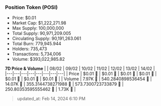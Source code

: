 
  ### Position Token (POSI)
  - Price: $0.01
  - Market Cap: $1,222,271.98
  - Max Supply: 100,000,000
  - Total Supply: 90,971,209.005
  - Circulating Supply: 90,191,263.061
  - Total Burn: 779,945.944
  - Holders: 735,473
  - Transactions: 5,734,006
  - Volume: $393,022,985.82

  **7D Price & Volume**
  | | 08&#x2F;02 | 09&#x2F;02 | 10&#x2F;02 | 11&#x2F;02 | 12&#x2F;02 | 13&#x2F;02 | 14&#x2F;02 |
  |---|---|---|---|---|---|---|---|
  | Price | $0.01 🚀 | $0.01 🚀 | $0.01 🔻 | $0.01 🚀 | $0.01 🔻 | $0.01 🚀 | $0.01 🚀 |
  | Volume | 7.97K 🚀 | 540.2840898536454 🔻 | 14.07K 🚀 | 355.3144738271988 🔻 | 573.7300723733879 🚀 | 250.80353595555462 🔻 | 1.73K 🚀 |

  > updated_at: Feb 14, 2024 6:10 PM
